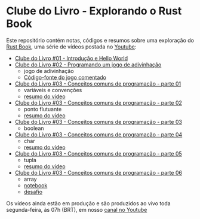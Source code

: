 # Clube do Livro - Explorando o Rust Book
Este repositório contém notas, códigos e resumos sobre uma exploração do [Rust Book](https://doc.rust-lang.org/book/), uma série de vídeos postada no [Youtube](https://www.youtube.com/channel/UCxNiAlJpJPaRo80lOn1fstQ):

- [Clube do Livro #01 - Introdução e Hello World](https://www.youtube.com/watch?v=L7KQ3MpTrI4)
- [Clube do Livro #02 - Programando um jogo de adivinhação](https://www.youtube.com/watch?v=9p1LkASLHY4)
  - jogo de adivinhação
  - [Código-fonte do jogo comentado](/capitulo_02/guessing_game)
- [Clube do Livro #03 - Conceitos comuns de programação - parte 01](https://www.youtube.com/watch?v=cGyxWP-9enY)
  - variáveis e convenções
  - [resumo do vídeo](/capitulo_03#03---conceitos-comuns-de-programa%C3%A7%C3%A3o)
- [Clube do Livro #03 - Conceitos comuns de programação - parte 02](https://www.youtube.com/watch?v=z8s5Vb0Yexc)
  - ponto flutuante
  - [resumo do vídeo](/capitulo_03/README.md#o-tipos-ponto-flutuante)
- [Clube do Livro #03 - Conceitos comuns de programação - parte 03](https://www.youtube.com/watch?v=uSdefsHkQos)
  - boolean
- [Clube do Livro #03 - Conceitos comuns de programação - parte 04](https://youtu.be/sSYDvtc7fSs)
  - char
  - [resumo do vídeo](/capitulo_03/README.md#o-tipo-caractere-char)
- [Clube do Livro #03 - Conceitos comuns de programação - parte 05](https://www.youtube.com/watch?v=ra9rk1v_ktA)
  - tupla  
  - [resumo do vídeo](/capitulo_03/README.md#o-tipo-de-tupla)
- [Clube do Livro #03 - Conceitos comuns de programação - parte 06](https://www.youtube.com/watch?v=unsEb9KkOSw)
  - array
  - [notebook](https://github.com/rust-brasil/rust-book/blob/master/capitulo_03/rust-array/Arrays.ipynb)
  - [desafio](https://github.com/rust-brasil/rust-book/tree/master/capitulo_03/rust-array/array90)

Os vídeos ainda estão em produção e são produzidos ao vivo toda segunda-feira, às 07h (BRT), em nosso [canal no Youtube](https://www.youtube.com/channel/UCxNiAlJpJPaRo80lOn1fstQ)
